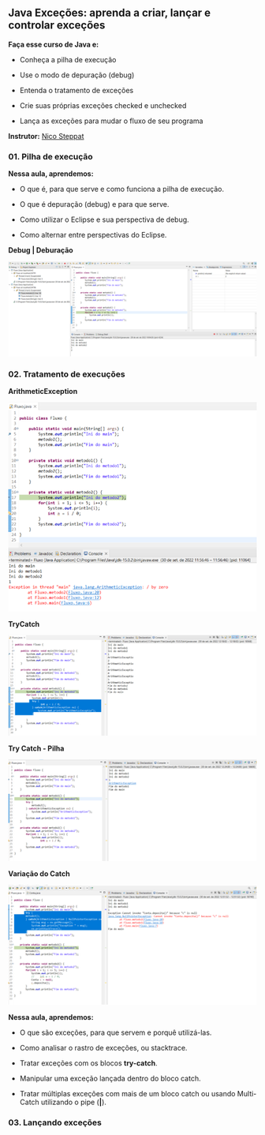 ## Java Exceções: aprenda a criar, lançar e controlar exceções

**Faça esse curso de Java e:**

- Conheça a pilha de execução

- Use o modo de depuração (debug)

- Entenda o tratamento de exceções

- Crie suas próprias exceções checked e unchecked

- Lança as exceções para mudar o fluxo de seu programa

**Instrutor:** 
[Nico Steppat](https://github.com/steppat)

### 01. Pilha de execução

**Nessa aula, aprendemos:**

- O que é, para que serve e como funciona a pilha de execução.

- O que é depuração (debug) e para que serve.

- Como utilizar o Eclipse e sua perspectiva de debug.

- Como alternar entre perspectivas do Eclipse.

**Debug | Deburação**

![Pilha de execução](./imgs/prints/debug.png)

### 02. Tratamento de execuções

**ArithmeticException**

![ArithmeticException](./imgs/prints/ArithmeticException.png)

**TryCatch**

![TryCatch](./imgs/prints/TryCatch.png)

**Try Catch - Pilha**

![Try Catch - Pilha](./imgs/prints/TryCatchPilha.png)

**Variação do Catch**

![VariacaoDoCatch](./imgs/prints/VariacaoDoCatch.png)

**Nessa aula, aprendemos:**

- O que são exceções, para que servem e porquê utilizá-las.

- Como analisar o rastro de exceções, ou stacktrace.

- Tratar exceções com os blocos **try-catch**.

- Manipular uma exceção lançada dentro do bloco catch.

- Tratar múltiplas exceções com mais de um bloco catch ou usando Multi-Catch utilizando o pipe (**|**).

### 03. Lançando exceções